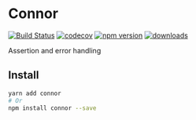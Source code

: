 # Connor

[![Build Status](https://travis-ci.org/SudoDotDog/Connor.svg?branch=master)](https://travis-ci.org/SudoDotDog/Connor)
[![codecov](https://codecov.io/gh/SudoDotDog/Connor/branch/master/graph/badge.svg)](https://codecov.io/gh/SudoDotDog/Connor)
[![npm version](https://badge.fury.io/js/connor.svg)](https://badge.fury.io/js/connor)
[![downloads](https://img.shields.io/npm/dm/connor.svg)](https://www.npmjs.com/package/connor)

Assertion and error handling

## Install

```sh
yarn add connor
# Or
npm install connor --save
```
